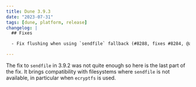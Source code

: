 ```yaml
---
title: Dune 3.9.3
date: "2023-07-31"
tags: [dune, platform, release]
changelog: |
  ## Fixes

  - Fix flushing when using `sendfile` fallback (#8288, fixes #8284, @alan-j-hu)

---
```


The fix to `sendfile` in 3.9.2 was not quite enough so here is the last part of
the fix. It brings compatibility with filesystems where `sendfile` is not
available, in particular when `ecryptfs` is used.
